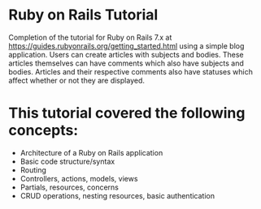 # Ruby on Rails Tutorial

Completion of the tutorial for Ruby on Rails 7.x at https://guides.rubyonrails.org/getting_started.html using a simple blog application. Users can create articles with subjects and bodies. These articles themselves can have comments which also have subjects and bodies. Articles and their respective comments also have statuses which affect whether or not they are displayed.

# This tutorial covered the following concepts:

* Architecture of a Ruby on Rails application
* Basic code structure/syntax
* Routing
* Controllers, actions, models, views
* Partials, resources, concerns
* CRUD operations, nesting resources, basic authentication
